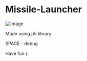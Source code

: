 # Missile-Launcher
![image](https://user-images.githubusercontent.com/44581555/154350148-9e915d8a-7d46-49ee-8405-42fd3f26d604.png)

Made using p5 library

SPACE - debug


Have fun (:
